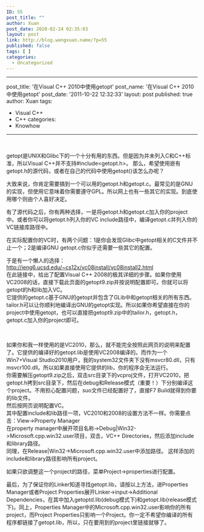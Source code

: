 ```yaml
---
ID: 55
post_title: ""
author: Xuan
post_date: 2020-02-24 02:35:03
layout: post
link: http://blog.wangxuan.name/?p=55
published: false
tags: [ ]
categories:
  - Uncategorized
---
```

---
post_title: '在Visual C++ 2010中使用getopt'
post_name: '在Visual C++ 2010中使用getopt'
post_date: '2011-10-22 12:32:33'
layout: post
published: true
author: Xuan
tags:
  - Visual C++
  - C++
categories:
  - Knowhow
---

 

getopt是UNIX和Glibc下的一个十分有用的东西。但是因为并未列入C和C++标准，所以Visual C++并不支持\#include\<getopt.h\>。 
那么，希望使用嵌有getopt.h的源代码，或者在自己的代码中使用getopt()该怎么办呢？

大致来说，你肯定需要搞到一个可以用的getopt.h和getopt.c。最常见的是GNU的实现，但使用它意味着你需要遵守GPL。所以网上也有一些其它的实现。到底使用哪个则由个人喜好决定。

有了源代码之后，你有两种选择，一是将getopt.h和getopt.c加入你的project中。或者你可以将getopt.h列入你的VC include路径中，编译getopt.c并列入你的VC链接库路径中。

在实际配置你的VC时，有两个问题：1是你会发现Glibc中getopt相关的C文件并不止一个；2是编译GNU getopt.c你似乎还需要一些其它的配置。

于是有一个懒人的选择：  
<http://ieng6.ucsd.edu/~cs12x/vc08install/vc08install2.html>   
在此链接中，给出了配置Visual C++ 2008的极其详细的步骤。如果你使用VC2008的话，直接下载此页面的getopt9.zip并按说明配置即可。你就可以将getopt的h和lib加入VC。    
它提供的getopt.c基于GNU的getopt并包含了GLib中和getopt相关的所有东西。tailor.h可以让你顺利地编译出GNU的getopt实现。所以如果你希望直接在你的project中使用getopt，也可以直接把getopt9.zip中的tailor.h，getopt.h，getopt.c加入你的project即可。

 

如果你和我一样使用的是VC2010，那么，就不能完全按照此网页的说明来配置了。它提供的编译好的getopt.lib是使用VC2008编译的。而作为一个Win7+Visual Studio2010用户，我的system32文件夹下没有msvcr80.dll，只有msvcr100.dll。所以如果直接使用它提供的lib，你的程序会无法运行。    
你需要解压getopt9.zip之后，双击src目录下的vcproj文件，打开VC2010，把getopt.h拷到src目录下，然后在debug和Release模式（重要！）下分别编译这个project。不用担心配置问题，suo文件已经配置好了，直接F7 Build就得到你要的lib文件。  
然后按网页说明配置VC。  
其中配置include和lib路径一项，VC2010和2008的设置方法不一样。你需要点击：View-\>Property Manager   
在property manager中展开项目名称-\>Debug\|Win32-\>Microsoft.cpp.win32.user项目，双击，VC++ Directories，然后添加include和library路径。  
同理，在Release\|Win32-\>Microsoft.cpp.win32.user中添加路径。
这样添加的include和library路径影响所有project。

如果只欲调整这一个project的路径，菜单Project-\>properties进行配置。

最后，为了保证你的Linker知道寻找getopt.lib，请按以上方法，进Properties Manager或者Project Properties展开Linker-\>input-\>Additional Dependencies，在其中加入getoptd.lib(debug模式下)和getopt.lib(release模式下)。同上，Properties Manager中的Microsoft.cpp.win32.user影响你的所有project，而Project Properties只影响一个Project。你一定不希望你编译的所有程序都链接了getopt.lib，所以，只在要用到的project里链接就够了。